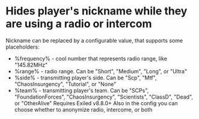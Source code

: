 # Hides player's nickname while they are using a radio or intercom
Nickname can be replaced by a configurable value, that supports some placeholders: 
 - %frequency% - cool number that represents radio range, like "145.82MHz"
 - %range% - radio range. Can be "Short", "Medium", "Long", or \"Ultra"
 - %side% - transmitting player's side. Can be "Scp", "Mtf", "ChaosInsurgency", "Tutorial\", or "None"
 - %team% - transmitting player's team. Can be "SCPs", "FoundationForces", "ChaosInsurgency", "Scientists", "ClassD", "Dead", or "OtherAlive"  Requires Exiled v8.8.0+
Also in the config you can choose whether to anonymize radio, intercome, or both
